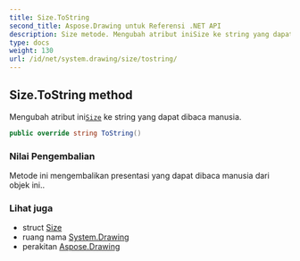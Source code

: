 ```yaml
---
title: Size.ToString
second_title: Aspose.Drawing untuk Referensi .NET API
description: Size metode. Mengubah atribut iniSize ke string yang dapat dibaca manusia.
type: docs
weight: 130
url: /id/net/system.drawing/size/tostring/
---
```

## Size.ToString method

Mengubah atribut ini[`Size`](../) ke string yang dapat dibaca manusia.

```csharp
public override string ToString()
```

### Nilai Pengembalian

Metode ini mengembalikan presentasi yang dapat dibaca manusia dari objek ini..

### Lihat juga

* struct [Size](../)
* ruang nama [System.Drawing](../../size/)
* perakitan [Aspose.Drawing](../../../)



